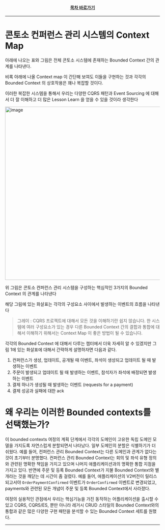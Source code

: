 <div align="center">

#### [목차 바로가기](https://github.com/dhslrl321/cqrs-journey-guide-korean/blob/master/Table%20of%20Contents.md)

</div>

---

# 콘토소 컨퍼런스 관리 시스템의 Context Map

아래에 나오는 표와 그림은 전체 콘토소 시스템에 존재하는 Bounded Context 간의 관계를 나타낸다.

비록 아래에 나올 Context map 이 간단해 보여도 이들을 구현하는 것과 각각의 Bounded Context 의 상호작용은 꽤나 복잡할 것이다.

이러한 복잡한 시스템을 통해서 우리는 다양한 CQRS 패턴과 Event Sourcing 에 대해서 더 잘 이해하고 더 많은 Lesson Learn 을 얻을 수 있을 것이라 생각한다

<img width="564" alt="image" src="https://user-images.githubusercontent.com/48385288/183277841-32be14a7-24be-47f7-a141-23547b57e5b8.png">

위 그림은 콘토소 컨퍼런스 관리 시스템을 구성하는 핵심적인 3가지의 Bounded Context 의 관계를 나타낸다

해당 그림에 있는 화살표는 각각의 구성요소 사이에서 발생하는 이벤트의 흐름을 나타낸다

> 그레이 : CQRS 프로젝트에 대해서 모든 것을 이해하기란 쉽지 않습니다. 한 시스템에 여러 구성요소가 있는 경우 다른 Bounded Context 간의 결합과 통합에 대해서 이해하기 위해서는 Context Map 이 좋은 방법이 될 수 있습니다.

각각의 Bounded Context 에 대해서 다루는 챕터에서 더욱 자세히 알 수 있겠지만 그림 1에 있는 화살표에 대해서 간략하게 설명하자면 다음과 같다.

1. 컨퍼런스가 생성, 업데이트, 공개될 때 이벤트, 좌석이 생성되고 업데이트 될 때 발생하는 이벤트
2. 주문이 발생되고 업데이트 될 때 발생하는 이벤트, 참석자가 좌석에 배정되면 발생하는 이벤트
3. 결제 하나가 생성될 때 발생하는 이벤트 (requests for a payment)
4. 결제 성공과 실패에 대한 ack

# 왜 우리는 이러한 Bounded contexts를 선택했는가?

이 bounded contexts 여정의 계획 단계에서 각각의 도메인이 고유한 독립 도메인 모델을 가지도록 자연스럽게 분할되면서 나타났다.
일부 도메인의 분할은 식별하기가 더 쉬웠다. 예를 들어, 컨퍼런스 관리 Bounded Context는 다른 도메인과 관계가 없다는 것이 초기부터 분명했다.
컨퍼런스 관리 Bounded Context는 회의 및 좌석 유형 정의와 관련된 명확한 책임을 가지고 있으며 나머지 애플리케이션과의 명확한 통합 지점을 가지고 있다.
반면에 주문 및 등록 Bounded Context가 지불 Bounded Context와 별개라는 것을 깨닫는 데 시간이 좀 걸렸다.
예를 들어, 애플리케이션의 V2버전이 릴리스 되고서야 `OrderPaymentConfirmed` 이벤트가 `OrderConfirmed` 이벤트로 변경되었고, payments와 관련된 모든 개념이 주문 및 등록 Bounded Context에서 사라졌다.

여정의 실용적인 관점에서 우리는 핵심기능을 가진 동작하는 어플리케이션을 출시할 수 있고 CQRS, CQRS/ES, 뿐만 아니라 레거시 CRUD 스타일의 Bounded Context와의 통합과 같은 많은 다양한 구현 패턴을 분석할 수 있는 Bounded Context 세트를 원했다.

---
